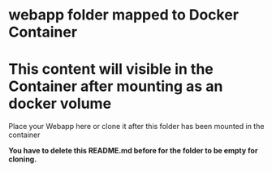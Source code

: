 # webapp folder mapped to Docker Container
# This content will visible in the Container after mounting as an docker volume

Place your Webapp here or clone it after this folder has been mounted in the container

**You have to delete this README.md before for the folder to be empty for cloning.**
